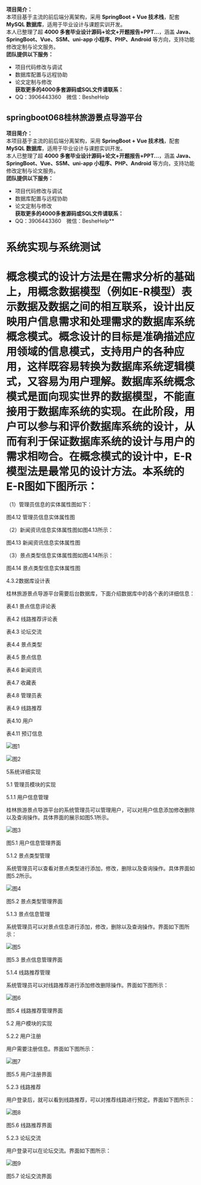**项目简介：**  
本项目基于主流的前后端分离架构，采用 **SpringBoot + Vue 技术栈**，配套 **MySQL 数据库**，适用于毕业设计与课题实训开发。  
本人已整理了超 **4000 多套毕业设计源码+论文+开题报告+PPT...**，涵盖 **Java、SpringBoot、Vue、SSM、uni-app 小程序、PHP、Android** 等方向，支持功能修改定制与论文服务。  
**团队提供以下服务：**  
- 项目代码修改与调试  
- 数据库配置与远程协助  
- 论文定制与修改  
**获取更多的4000多套源码或SQL文件请联系：**  
- QQ：3906443360 微信：BesheHelp


## springboot068桂林旅游景点导游平台

**项目简介：**  
本项目基于主流的前后端分离架构，采用 **SpringBoot + Vue 技术栈**，配套 **MySQL 数据库**，适用于毕业设计与课题实训开发。  
本人已整理了超 **4000 多套毕业设计源码+论文+开题报告+PPT...**，涵盖 **Java、SpringBoot、Vue、SSM、uni-app 小程序、PHP、Android** 等方向，支持功能修改定制与论文服务。  
**团队提供以下服务：**  
- 项目代码修改与调试  
- 数据库配置与远程协助  
- 论文定制与修改  
**获取更多的4000多套源码或SQL文件请联系：**  
- QQ：3906443360 微信：BesheHelp**


# 系统实现与系统测试

# 概念模式的设计方法是在需求分析的基础上，用概念数据模型（例如E-R模型）表示数据及数据之间的相互联系，设计出反映用户信息需求和处理需求的数据库系统概念模式。概念设计的目标是准确描述应用领域的信息模式，支持用户的各种应用，这样既容易转换为数据库系统逻辑模式，又容易为用户理解。数据库系统概念模式是面向现实世界的数据模型，不能直接用于数据库系统的实现。在此阶段，用户可以参与和评价数据库系统的设计，从而有利于保证数据库系统的设计与用户的需求相吻合。在概念模式的设计中，E-R模型法是最常见的设计方法。本系统的E-R图如下图所示：

（1）管理员信息的实体属性图如下：

图4.12  管理员信息实体属性图

（2）新闻资讯信息实体属性图如图4.13所示：

图4.13  新闻资讯信息实体属性图

（3）景点类型信息实体属性图如图4.14所示：

图4.14 景点类型信息实体属性图

4.3.2数据库设计表

桂林旅游景点导游平台需要后台数据库，下面介绍数据库中的各个表的详细信息：

表4.1 景点信息评论表

表4.2 线路推荐评论表

表4.3 论坛交流

表4.4 景点类型

表4.5 景点信息

表4.6 新闻资讯

表4.7 收藏表

表4.8 管理员表

表4.9 线路推荐

表4.10 用户

表4.11 预订信息

![图1](images/image_0.gif)

![图2](images/image_1.gif)

5系统详细实现

5.1 管理员模块的实现

5.1.1 用户信息管理

桂林旅游景点导游平台的系统管理员可以管理用户，可以对用户信息添加修改删除以及查询操作。具体界面的展示如图5.1所示。

![图3](images/image_2.png)

图5.1 用户信息管理界面

5.1.2 景点类型管理

系统管理员可以查看对景点类型进行添加，修改，删除以及查询操作。具体界面如图5.2所示。

![图4](images/image_3.png)

图5.2 景点类型管理界面

5.1.3 景点信息管理

系统管理员可以对景点信息进行添加，修改，删除以及查询操作。界面如下图所示：

![图5](images/image_4.png)

图5.3 景点信息管理界面

5.1.4 线路推荐管理

系统管理员可以对线路推荐进行添加修改删除操作。界面如下图所示：

![图6](images/image_5.png)

图5.4 线路推荐管理界面

5.2 用户模块的实现

5.2.2 用户注册

用户需要注册信息。界面如下图所示：

![图7](images/image_6.png)

图5.5 用户注册界面

5.2.3 线路推荐

用户登录后，就可以看到线路推荐，可以对推荐线路进行预定。界面如下图所示：

![图8](images/image_7.png)

图5.6 线路推荐界面

5.2.3 论坛交流

用户登录可以在论坛交流。界面如下图所示：

![图9](images/image_8.png)

图5.7 论坛交流界面

